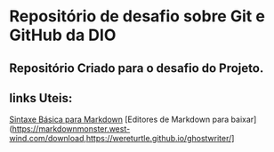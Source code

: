 # Repositório de desafio sobre Git e GitHub da DIO
## Repositório Criado para o desafio do Projeto.

## links Uteis:
[Sintaxe Básica para Markdown](https://www.markdownguide.org/basic-Syntax)
[Editores de Markdown para baixar](https://markdownmonster.west-wind.com/download,https://wereturtle.github.io/ghostwriter/]
